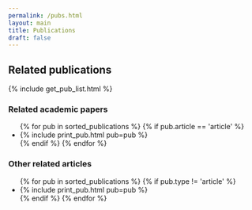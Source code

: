 ```yaml
---
permalink: /pubs.html
layout: main
title: Publications
draft: false
---
```


## Related publications 

{% include get_pub_list.html %}

### Related academic papers
<ul>
  {% for pub in sorted_publications %}
     {% if pub.article == 'article' %}
     <li> {% include print_pub.html pub=pub %} </li>
     {% endif %}
  {% endfor %}
</ul>

### Other related articles

<ul>
  {% for pub in sorted_publications %}
     {% if pub.type != 'article' %}
     <li> {% include print_pub.html pub=pub %} </li>
     {% endif %}
  {% endfor %}
</ul>
